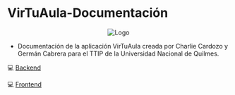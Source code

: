# VirTuAula-Documentación
<p align="center">
   <img src="https://cdn.discordapp.com/attachments/828784442293485578/886246124103532584/unknown.png" alt="Logo"/>
</p>

* Documentación de la aplicación VirTuAula creada por Charlie Cardozo y Germán Cabrera para el TTIP de la Universidad Nacional de Quilmes.

:computer: [Backend](https://github.com/zolezzi/VirTuAula)

:computer: [Frontend](https://github.com/zolezzi/VirTuAula-ui)
